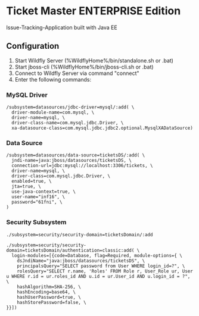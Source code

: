 # Ticket Master ENTERPRISE Edition
Issue-Tracking-Application built with Java EE

## Configuration

1. Start Wildfly Server (%WildflyHome%/bin/standalone.sh or .bat)
2. Start jboss-cli (%WildflyHome%/bin/jboss-cli.sh or .bat)
3. Connect to Wildfly Server via command "connect"
4. Enter the following commands:

### MySQL Driver
```
/subsystem=datasources/jdbc-driver=mysql/:add( \
  driver-module-name=com.mysql, \
  driver-name=mysql, \
  driver-class-name=com.mysql.jdbc.Driver, \
  xa-datasource-class=com.mysql.jdbc.jdbc2.optional.MysqlXADataSource)
```

### Data Source
```
/subsystem=datasources/data-source=ticketsDS/:add( \
  jndi-name=java:jboss/datasources/ticketsDS, \
  connection-url=jdbc:mysql://localhost:3306/tickets, \
  driver-name=mysql, \
  driver-class=com.mysql.jdbc.Driver, \
  enabled=true, \
  jta=true, \
  use-java-context=true, \
  user-name="inf16", \
  password="61fni", \
)
```

### Security Subsystem
```
./subsystem=security/security-domain=ticketsDomain/:add

./subsystem=security/security-domain=ticketsDomain/authentication=classic:add( \
  login-modules=[{code=Database, flag=Required, module-options={ \
    dsJndiName="java:jboss/datasources/ticketsDS", \
    principalsQuery="SELECT password from User WHERE login_id=?", \
    rolesQuery="SELECT r.name, 'Roles' FROM Role r, User_Role ur, User u WHERE r.id = ur.roles_id AND u.id = ur.User_id AND u.login_id = ?", \
    hashAlgorithm=SHA-256, \
    hashEncoding=base64, \
	hashUserPassword=true, \
	hashStorePassword=false, \
}}])
```

